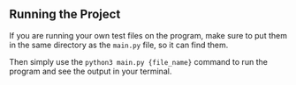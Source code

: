 ## Running the Project

If you are running your own test files on the program, make sure to put them in the same directory as the `main.py` file, so it can find them.

Then simply use the `python3 main.py {file_name}` command to run the program and see the output in your terminal.
